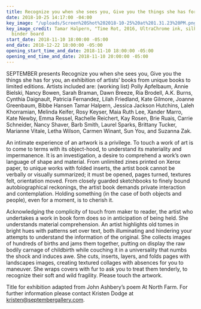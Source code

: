 ```yaml
---
title: Recognize you when she sees you, Give you the things she has for you
date: 2018-10-25 14:17:00 -04:00
key_image: "/uploads/Screen%20Shot%202018-10-25%20at%201.31.23%20PM.png"
key_image_credit: Tamar Halpern, "Time Rot, 2016, UltraChrome ink, silk, archival
  binder board
start_date: 2018-11-10 18:00:00 -05:00
end_date: 2018-12-22 18:00:00 -05:00
opening_start_time_and_date: 2018-11-10 18:00:00 -05:00
opening_end_time_and_date: 2018-11-10 20:00:00 -05:00
---
```


SEPTEMBER presents Recognize you when she sees you, Give you the things she has for you, an exhibition of artists’ books from unique books to limited editions. Artists included are: (working list) Polly Apfelbaum, Annie Bielski, Nancy Bowen, Sarah Braman, Dawn Breeze, Ria Brodell, A.K. Burns, Cynthia Daignault, Patricia Fernandez, Lilah Friedland, Kate Gilmore, Joanne Greenbaum, Bibbe Hansen Tamar Halpern, Jessica Jackson Hutchins, Laleh Khorramian, Melinda Keifer, Rosy Keyser, Maia Ruth Lee, Xander Marro, Kate Newby, Emma Ressel, Rachelle Reichert, Kay Rosen, Brie Ruais, Carrie Schneider, Nancy Shaver, Barb Smith, Laurel Sparks, Brittany Tucker, Marianne Vitale, Letha Wilson, Carmen Winant, Sun You, and Suzanna Zak.

An intimate experience of an artwork is a privilege. To touch a work of art is to come to terms with its object-hood, to understand its materiality and impermanence. It is an investigation, a desire to comprehend a work’s own language of shape and material. From unlimited zines printed on Xerox paper, to unique works with folded inserts, the artist book cannot be verbally or visually summarized; it must be opened, pages turned, textures felt, orientation moved. From closely guarded sketchbooks to finely bound autobiographical reckonings, the artist book demands private interaction and contemplation. Holding something (in the case of both objects and people), even for a moment, is to cherish it.

Acknowledging the complicity of touch from maker to reader, the artist who undertakes a work in book form does so in anticipation of being held. She understands material comprehension. An artist highlights old tomes in bright hues with patterns set over text, both illuminating and hindering your attempts to understand the information of the original. She collects images of hundreds of births and jams them together, putting on display the raw bodily carnage of childbirth while couching it in a universality that numbs the shock and induces awe. She cuts, inserts, layers, and folds pages with landscapes images, creating textured collages with absences for you to maneuver. She wraps covers with fur to ask you to treat them tenderly, to recognize their soft and wild fragility. Please touch the artwork.



Title for exhibition adapted from John Ashbery’s poem At North Farm.
For further information please contact Kristen Dodge at kristen@septembergallery.com.
